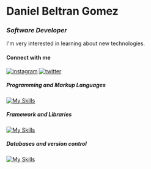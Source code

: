 # Daniel Beltran Gomez
### _Software Developer_

I'm very interested in learning about new technologies.
#### Connect with me

  [![instagram](https://camo.githubusercontent.com/c684af1d652fb5105c6f3a57a7c95a5a24be5325837d78c5e69cf5ed62acf766/68747470733a2f2f736b696c6c69636f6e732e6465762f69636f6e733f693d696e7374616772616d)](https://www.instagram.com/danielbg96_) [![twitter](https://camo.githubusercontent.com/c19ed1b17d0d94a04e70a5c754d8cc907c9757286ef601c9d03de9c0c2e4b584/68747470733a2f2f736b696c6c69636f6e732e6465762f69636f6e733f693d74776974746572)](https://twitter.com/DanielBeltranGo)

##### Programming and Markup Languages
[![My Skills](https://skillicons.dev/icons?i=js,php,java,html,css)](https://skillicons.dev)

##### Framework and Libraries
[![My Skills](https://skillicons.dev/icons?i=react,nodejs,jquery)](https://skillicons.dev)

##### Databases and version control
[![My Skills](https://skillicons.dev/icons?i=mysql,git,github,gitlab)](https://skillicons.dev)
